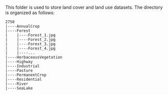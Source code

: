This folder is used to store land cover and land use datasets. The directory is organized as follows:
<br/>


```
2750
|----AnnualCrop
|----Forest
|    |----Forest_1.jpg
|    |----Forest_2.jpg
|    |----Forest_3.jpg
|    |----Forest_4.jpg
|    |----...
|----HerbaceousVegetation
|----Highway
|----Industrial
|----Pasture
|----PermanentCrop
|----Residential
|----River
|----SeaLake
```

